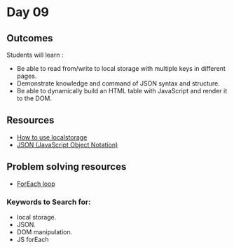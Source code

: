 # Day 09

## Outcomes

Students will learn :
- Be able to read from/write to local storage with multiple keys in different pages.
- Demonstrate knowledge and command of JSON syntax and structure.
- Be able to dynamically build an HTML table with JavaScript and render it to the DOM.

## Resources
* [How to use localstorage](https://www.section.io/engineering-education/how-to-use-localstorage-with-javascript/)
* [JSON (JavaScript Object Notation)](https://www.w3schools.com/js/js_json_intro.asp)

## Problem solving resources
* [ForEach loop](https://developer.mozilla.org/en-US/docs/Web/JavaScript/Reference/Global_Objects/Array/forEach)

### Keywords to Search for: 
* local storage.
* JSON.
* DOM manipulation.
* JS forEach